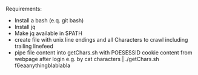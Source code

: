 Requirements:
- Install a bash (e.q. git bash)
- Install jq
- Make jq available in $PATH
- create file with unix line endings and all Characters to crawl including trailing linefeed
- pipe file content into getChars.sh with POESESSID cookie content from webpage after login e.g. by cat characters | ./getChars.sh f6eaanythingblablabla
